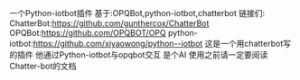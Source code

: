 一个Python-iotbot插件
基于:OPQBot,python-iotbot,chatterbot
链接们:
ChatterBot:https://github.com/gunthercox/ChatterBot
OPQBot:https://github.com/OPQBOT/OPQ
python-iotbot:https://github.com/xiyaowong/python--iotbot
这是一个用chatterbot写的插件
他通过Python-iotbot与opqbot交互
是个AI
使用之前请一定要阅读 Chatter-bot的文档
